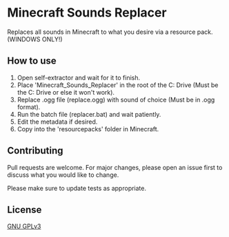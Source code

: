 # Minecraft Sounds Replacer

Replaces all sounds in Minecraft to what you desire via a resource pack.
(WINDOWS ONLY!)

## How to use

1. Open self-extractor and wait for it to finish.
2. Place 'Minecraft_Sounds_Replacer' in the root of the C: Drive (Must be the C: Drive or else it won't work).
3. Replace .ogg file (replace.ogg) with sound of choice (Must be in .ogg format).
4. Run the batch file (replacer.bat) and wait patiently.
5. Edit the metadata if desired.
6. Copy into the 'resourcepacks' folder in Minecraft.

## Contributing
Pull requests are welcome. For major changes, please open an issue first to discuss what you would like to change.

Please make sure to update tests as appropriate.

## License
[GNU GPLv3](https://choosealicense.com/licenses/gpl-3.0/)
